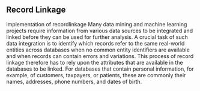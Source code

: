 ## Record Linkage
implementation of recordlinkage
Many data mining and machine learning projects require information from various data sources to be integrated and linked before they can be used for further analysis. A crucial task of such data integration is to identify which records refer to the same real-world entities across databases when no common entity identifiers are available and when records can contain errors and variations. This process of record linkage therefore has to rely upon the attributes that are available in the databases to be linked. For databases that contain personal information, for example, of customers, taxpayers, or patients, these are commonly their names, addresses, phone numbers, and dates of birth.
